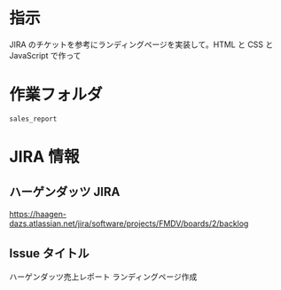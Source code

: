 # 指示
JIRA のチケットを参考にランディングページを実装して。HTML と CSS と JavaScript で作って

# 作業フォルダ

`sales_report`

# JIRA 情報

## ハーゲンダッツ JIRA

https://haagen-dazs.atlassian.net/jira/software/projects/FMDV/boards/2/backlog

## Issue タイトル

ハーゲンダッツ売上レポート ランディングページ作成